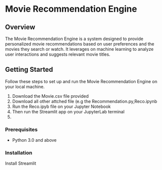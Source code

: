 # Movie Recommendation Engine

## Overview

The Movie Recommendation Engine is a system designed to provide personalized movie
recommendations based on user preferences and the movies they search or watch. 
It leverages on machine learning to analyze user interactions and suggests relevant movie titles.

## Getting Started

Follow these steps to set up and run the Movie Recommendation Engine on your local machine.
1. Download the Movie.csv file provided
2. Download all other attched file (e.g the Recommendation.py,Reco.ipynb
3. Run the Reco.ipyb file on your Jupyter Notebook
4. Then run the Streamlit app on your JupyterLab terminal
5. 
### Prerequisites

- Python 3.0 and above

### Installation
Install Streamlit
